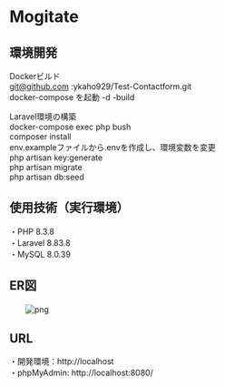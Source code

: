# Mogitate  
## 環境開発  
Dockerビルド  
 git@github.com :ykaho929/Test-Contactform.git  
 docker-compose を起動 -d -build  

Laravel環境の構築  
 docker-compose exec php bush  
 composer install  
 env.exampleファイルから.envを作成し、環境変数を変更  
 php artisan key:generate  
 php artisan migrate  
 php artisan db:seed  

## 使用技術（実行環境）  
・PHP 8.3.8  
・Laravel 8.83.8  
・MySQL 8.0.39  
## ER図
　　![png](https://github.com/user-attachments/assets/5a26dcd5-9a58-4fd6-a807-7ee72b4aea36)

## URL  
・開発環境：http://localhost  
・phpMyAdmin: http://localhost:8080/  

